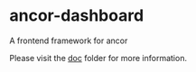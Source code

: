 ancor-dashboard
===============

A frontend framework for ancor

Please visit the [doc](doc) folder for more information.
